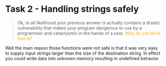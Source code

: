 # Task 2 - Handling strings safely

>Ok, in all likelihood your previous answer is actually contains a drastic vulnerability that makes your program dangerous to use by a programmer and cataclysmic in the hands of a user. <font color="orange">Why do you think that is?</font>

Well the main reason those functions were not safe is that it was very easy to supply input strings larger than the size of the destination string. In effect you could write data into unknown memory resulting in undefined behavior.

